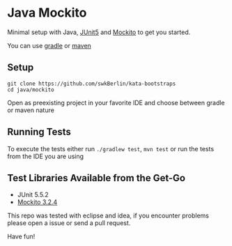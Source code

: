 # Java Mockito

Minimal setup with Java, [JUnit5](https://junit.org/junit5/) and [Mockito](http://site.mockito.org/) to get you started.

You can use [gradle](https://gradle.org/) or [maven](https://maven.apache.org/)

## Setup

    git clone https://github.com/swkBerlin/kata-bootstraps
    cd java/mockito

Open as preexisting project in your favorite IDE and choose between gradle or maven nature

## Running Tests

To execute the tests either run `./gradlew test`, `mvn test` or run the tests from the IDE you are using

## Test Libraries Available from the Get-Go
- JUnit 5.5.2
- [Mockito 3.2.4](https://github.com/mockito/mockito/tree/v3.2.4)

This repo was tested with eclipse and idea, if you encounter problems please open a issue or send a pull request.

Have fun!
